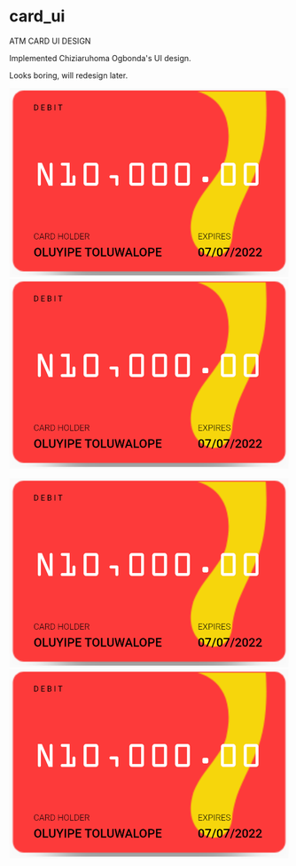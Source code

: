 # card_ui

ATM CARD UI DESIGN

Implemented Chiziaruhoma Ogbonda's UI design.

Looks boring, will redesign later.

![Screenshot](./screenshot.png)
![Screenshot2](screenshot.png)

![Screenshot3](./images/screenshot.png)
![Screenshot4](images/screenshot.png)